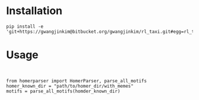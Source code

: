 # Installation

```
pip install -e 'git+https://gwangjinkim@bitbucket.org/gwangjinkim/rl_taxi.git#egg=rl_taxi'
```

# Usage

```
```

```

```

```
from homerparser import HomerParser, parse_all_motifs
homer_known_dir = "path/to/homer_dir/with_memes"
motifs = parse_all_motifs(homder_known_dir)
```

